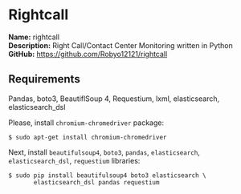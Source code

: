 # Rightcall
**Name:** rightcall<br>
**Description:** Right Call/Contact Center Monitoring written in Python<br>
**GitHub:** https://github.com/Robyo12121/rightcall

## Requirements
Pandas, boto3, BeautiflSoup 4, Requestium, lxml, elasticsearch, 
elasticsearch_dsl

Please, install `chromium-chromedriver` package:
```
$ sudo apt-get install chromium-chromedriver
```

Next, install `beautifulsoup4`, `boto3`, `pandas`, 
`elasticsearch`, `elasticsearch_dsl`, `requestium` libraries:
```
$ sudo pip install beautifulsoup4 boto3 elasticsearch \
       elasticsearch_dsl pandas requestium
```
